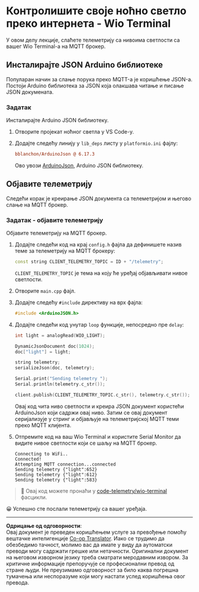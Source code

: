 <!--
CO_OP_TRANSLATOR_METADATA:
{
  "original_hash": "4bcc29fe2b65e56eada83d2476279227",
  "translation_date": "2025-08-28T13:53:06+00:00",
  "source_file": "1-getting-started/lessons/4-connect-internet/wio-terminal-telemetry.md",
  "language_code": "sr"
}
-->
# Контролишите своје ноћно светло преко интернета - Wio Terminal

У овом делу лекције, слаћете телеметрију са нивоима светлости са вашег Wio Terminal-а на MQTT брокер.

## Инсталирајте JSON Arduino библиотеке

Популаран начин за слање порука преко MQTT-а је коришћење JSON-а. Постоји Arduino библиотека за JSON која олакшава читање и писање JSON докумената.

### Задатак

Инсталирајте Arduino JSON библиотеку.

1. Отворите пројекат ноћног светла у VS Code-у.

1. Додајте следећу линију у `lib_deps` листу у `platformio.ini` фајлу:

    ```ini
    bblanchon/ArduinoJson @ 6.17.3
    ```

    Ово увози [ArduinoJson](https://arduinojson.org), Arduino JSON библиотеку.

## Објавите телеметрију

Следећи корак је креирање JSON документа са телеметријом и његово слање на MQTT брокер.

### Задатак - објавите телеметрију

Објавите телеметрију на MQTT брокер.

1. Додајте следећи код на крај `config.h` фајла да дефинишете назив теме за телеметрију на MQTT брокеру:

    ```cpp
    const string CLIENT_TELEMETRY_TOPIC = ID + "/telemetry";
    ```

    `CLIENT_TELEMETRY_TOPIC` је тема на коју ће уређај објављивати нивое светлости.

1. Отворите `main.cpp` фајл.

1. Додајте следећу `#include` директиву на врх фајла:

    ```cpp
    #include <ArduinoJSON.h>
    ```

1. Додајте следећи код унутар `loop` функције, непосредно пре `delay`:

    ```cpp
    int light = analogRead(WIO_LIGHT);

    DynamicJsonDocument doc(1024);
    doc["light"] = light;

    string telemetry;
    serializeJson(doc, telemetry);

    Serial.print("Sending telemetry ");
    Serial.println(telemetry.c_str());

    client.publish(CLIENT_TELEMETRY_TOPIC.c_str(), telemetry.c_str());
    ```

    Овај код чита ниво светлости и креира JSON документ користећи ArduinoJson који садржи овај ниво. Затим се овај документ серијализује у стринг и објављује на телеметријској MQTT теми преко MQTT клијента.

1. Отпремите код на ваш Wio Terminal и користите Serial Monitor да видите нивое светлости који се шаљу на MQTT брокер.

    ```output
    Connecting to WiFi..
    Connected!
    Attempting MQTT connection...connected
    Sending telemetry {"light":652}
    Sending telemetry {"light":612}
    Sending telemetry {"light":583}
    ```

> 💁 Овај код можете пронаћи у [code-telemetry/wio-terminal](../../../../../1-getting-started/lessons/4-connect-internet/code-telemetry/wio-terminal) фасцикли.

😀 Успешно сте послали телеметрију са вашег уређаја.

---

**Одрицање од одговорности**:  
Овај документ је преведен коришћењем услуге за превођење помоћу вештачке интелигенције [Co-op Translator](https://github.com/Azure/co-op-translator). Иако се трудимо да обезбедимо тачност, молимо вас да имате у виду да аутоматски преводи могу садржати грешке или нетачности. Оригинални документ на његовом изворном језику треба сматрати меродавним извором. За критичне информације препоручује се професионални превод од стране људи. Не преузимамо одговорност за било каква погрешна тумачења или неспоразуме који могу настати услед коришћења овог превода.